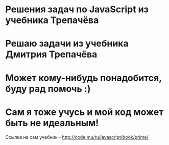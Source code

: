 # Решения задач по JavaScript из учебника Трепачёва
# Решаю задачи из учебника Дмитрия Трепачёва
# Может кому-нибудь понадобится, буду рад помочь :)
# Сам я тоже учусь и мой код может быть не идеальным!
Ссылка на сам учебник - http://code.mu/ru/javascript/book/prime/
